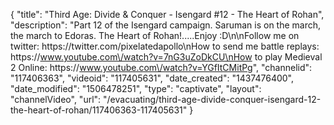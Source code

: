 {
    "title": "Third Age: Divide & Conquer - Isengard #12 - The Heart of Rohan",
    "description": "Part 12 of the Isengard campaign.  Saruman is on the march, the march to Edoras. The Heart of Rohan!.....Enjoy :D\n\nFollow me on twitter: https:\/\/twitter.com\/pixelatedapollo\nHow to send me battle replays: https:\/\/www.youtube.com\/watch?v=7nG3uZoDkCU\nHow to play Medieval 2 Online: https:\/\/www.youtube.com\/watch?v=YGfItCMitPg",
    "channelid": "117406363",
    "videoid": "117405631",
    "date_created": "1437476400",
    "date_modified": "1506478251",
    "type": "captivate",
    "layout": "channelVideo",
    "url": "\/evacuating\/third-age-divide-conquer-isengard-12-the-heart-of-rohan\/117406363-117405631"
}